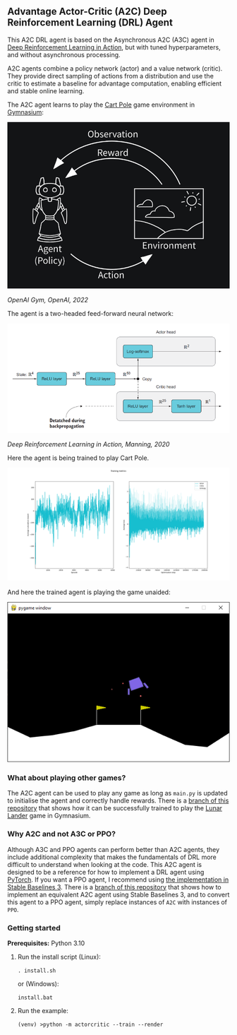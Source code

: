 ## Advantage Actor-Critic (A2C) Deep Reinforcement Learning (DRL) Agent

This A2C DRL agent is based on the Asynchronous A2C (A3C) agent in [Deep Reinforcement Learning in Action](https://www.manning.com/books/deep-reinforcement-learning-in-action), but with tuned hyperparameters, and without asynchronous processing.

A2C agents combine a policy network (actor) and a value network (critic). They provide direct sampling of actions from a distribution and use the critic to estimate a baseline for advantage computation, enabling efficient and stable online learning.

The A2C agent learns to play the [Cart Pole](https://gymnasium.farama.org/environments/classic_control/cart_pole/) game environment in [Gymnasium](https://gymnasium.farama.org/content/basic_usage/):

![Agent-environment loop](images/agent_environment_loop.png)

_OpenAI Gym, OpenAI, 2022_

The agent is a two-headed feed-forward neural network:

![A2C model](images/actor_critic_model.png)

_Deep Reinforcement Learning in Action, Manning, 2020_

Here the agent is being trained to play Cart Pole.

![Training metrics](images/training-metrics.png)

And here the trained agent is playing the game unaided:

![Evaluations](images/evaluation.png)

### What about playing other games?

The A2C agent can be used to play any game as long as ```main.py``` is updated to initialise the agent and correctly handle rewards. There is a [branch of this repository](https://github.com/alpine-chamois/actor-critic/tree/lunar-lander) that shows how it can be successfully trained to play the [Lunar Lander](https://gymnasium.farama.org/environments/box2d/lunar_lander/) game in Gymnasium.

### Why A2C and not A3C or PPO?

Although A3C and PPO agents can perform better than A2C agents, they include additional complexity that makes the fundamentals of DRL more difficult to understand when looking at the code. This A2C agent is designed to be a reference for how to implement a DRL agent using [PyTorch](https://pytorch.org/). If you want a PPO agent, I recommend using [the implementation in Stable Baselines 3](https://stable-baselines3.readthedocs.io/en/master/modules/ppo.html). There is a [branch of this repository](https://github.com/alpine-chamois/actor-critic/tree/stable-baselines) that shows how to implement an equivalent A2C agent using Stable Baselines 3, and to convert this agent to a PPO agent, simply replace instances of ```A2C``` with instances of ```PPO```.

### Getting started

__Prerequisites:__ Python 3.10 

1. Run the install script (Linux):
    ```
    . install.sh
    ```
    or (Windows):
    ```
    install.bat
    ```
1. Run the example:
    ```
    (venv) >python -m actorcritic --train --render
    ```
